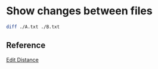 # Show changes between files

```sh
diff ./A.txt ./B.txt
```

## Reference

[Edit Distance](https://leetcode.com/problems/edit-distance)
